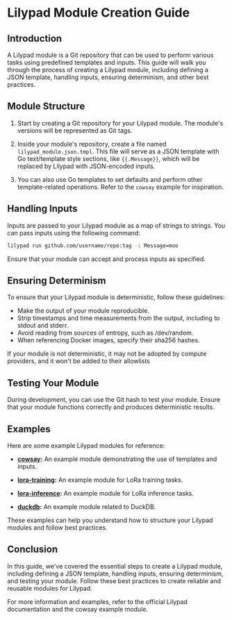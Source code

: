 # Lilypad Module Creation Guide

## Introduction

A Lilypad module is a Git repository that can be used to perform various tasks using predefined templates and inputs. This guide will walk you through the process of creating a Lilypad module, including defining a JSON template, handling inputs, ensuring determinism, and other best practices.

## Module Structure

1. Start by creating a Git repository for your Lilypad module. The module's versions will be represented as Git tags.

2. Inside your module's repository, create a file named `lilypad_module.json.tmpl`. This file will serve as a JSON template with Go text/template style sections, like `{{.Message}}`, which will be replaced by Lilypad with JSON-encoded inputs.

3. You can also use Go templates to set defaults and perform other template-related operations. Refer to the `cowsay` example for inspiration.

## Handling Inputs

Inputs are passed to your Lilypad module as a map of strings to strings. You can pass inputs using the following command:

```bash
lilypad run github.com/username/repo:tag -i Message=moo
```

Ensure that your module can accept and process inputs as specified.

## Ensuring Determinism
To ensure that your Lilypad module is deterministic, follow these guidelines:

* Make the output of your module reproducible.
* Strip timestamps and time measurements from the output, including to stdout and stderr.
* Avoid reading from sources of entropy, such as /dev/random.
* When referencing Docker images, specify their sha256 hashes.

If your module is not deterministic, it may not be adopted by compute providers, and it won't be added to their allowlists

## Testing Your Module
During development, you can use the Git hash to test your module. Ensure that your module functions correctly and produces deterministic results.

## Examples

Here are some example Lilypad modules for reference:

- **[cowsay](https://github.com/bacalhau-project/lilypad-module-cowsay):** An example module demonstrating the use of templates and inputs.

- **[lora-training](https://github.com/bacalhau-project/lilypad-module-lora-training):** An example module for LoRa training tasks.

- **[lora-inference](https://github.com/bacalhau-project/lilypad-module-lora-inference):** An example module for LoRa inference tasks.

- **[duckdb](https://github.com/bacalhau-project/lilypad-module-duckdb):** An example module related to DuckDB.

These examples can help you understand how to structure your Lilypad modules and follow best practices.


## Conclusion
In this guide, we've covered the essential steps to create a Lilypad module, including defining a JSON template, handling inputs, ensuring determinism, and testing your module. Follow these best practices to create reliable and reusable modules for Lilypad.

For more information and examples, refer to the official Lilypad documentation and the cowsay example module.